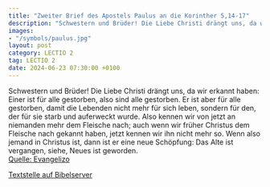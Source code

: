 ```yaml
---
title: "Zweiter Brief des Apostels Paulus an die Korinther 5,14-17"
description: "Schwestern und Brüder! Die Liebe Christi drängt uns, da wir erkannt haben: Einer ist für alle gestorben, also sind alle gestorben. Er ist aber für alle gestorben, damit die Lebenden nicht mehr für sich leben, sondern für den, der für sie starb und auferweckt wurde. Also kennen wi...."
images:
- "/symbols/paulus.jpg"
layout: post
category: LECTIO 2
tag: LECTIO 2
date: 2024-06-23 07:30:00 +0100
---
```

Schwestern und Brüder! Die Liebe Christi drängt uns, da wir erkannt haben: Einer ist für alle gestorben, also sind alle gestorben.
Er ist aber für alle gestorben, damit die Lebenden nicht mehr für sich leben, sondern für den, der für sie starb und auferweckt wurde.
Also kennen wir von jetzt an niemanden mehr dem Fleische nach; auch wenn wir früher Christus dem Fleische nach gekannt haben, jetzt kennen wir ihn nicht mehr so.<!--more-->
Wenn also jemand in Christus ist, dann ist er eine neue Schöpfung: Das Alte ist vergangen, siehe, Neues ist geworden.<br>
[Quelle: Evangelizo](https://evangeliumtagfuertag.org/DE/gospel)

[Textstelle auf Bibelserver](https://www.bibleserver.com/EU/2.Korinther5,14-17)
